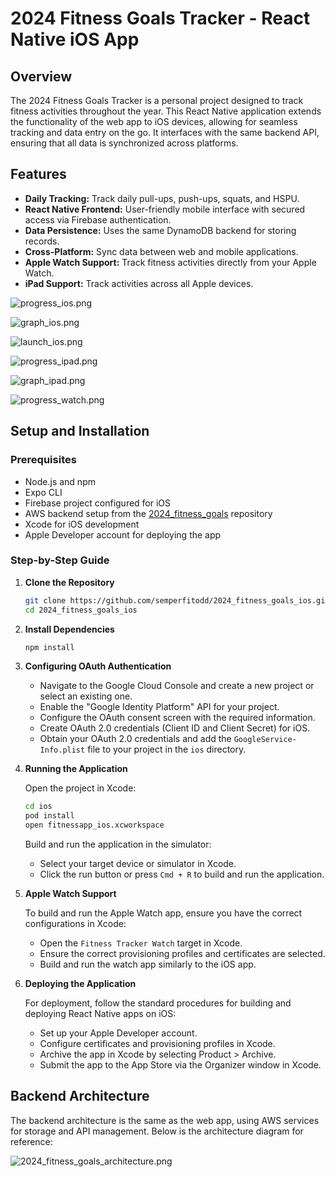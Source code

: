 # 2024 Fitness Goals Tracker - React Native iOS App

## Overview

The 2024 Fitness Goals Tracker is a personal project designed to track fitness activities throughout the year. This React Native application extends the functionality of the web app to iOS devices, allowing for seamless tracking and data entry on the go. It interfaces with the same backend API, ensuring that all data is synchronized across platforms.

## Features

* **Daily Tracking:** Track daily pull-ups, push-ups, squats, and HSPU.
* **React Native Frontend:** User-friendly mobile interface with secured access via Firebase authentication.
* **Data Persistence:** Uses the same DynamoDB backend for storing records.
* **Cross-Platform:** Sync data between web and mobile applications.
* **Apple Watch Support:** Track fitness activities directly from your Apple Watch.
* **iPad Support:** Track activities across all Apple devices.

![progress_ios.png](screenshots%2Fprogress_ios.png)

![graph_ios.png](screenshots%2Fgraph_ios.png)

![launch_ios.png](screenshots%2Flaunch_ios.png)

![progress_ipad.png](screenshots%2Fprogress_ipad.png)

![graph_ipad.png](screenshots%2Fgraph_ipad.png)

![progress_watch.png](screenshots%2Fprogress_watch.png)

## Setup and Installation

### Prerequisites

* Node.js and npm
* Expo CLI 
* Firebase project configured for iOS 
* AWS backend setup from the [2024_fitness_goals](https://github.com/semperfitodd/2024_fitness_goals) repository
* Xcode for iOS development
* Apple Developer account for deploying the app

### Step-by-Step Guide

1. **Clone the Repository**

    ```bash
    git clone https://github.com/semperfitodd/2024_fitness_goals_ios.git
    cd 2024_fitness_goals_ios
    ```

2. **Install Dependencies**

    ```bash
    npm install
    ```

3. **Configuring OAuth Authentication**

    * Navigate to the Google Cloud Console and create a new project or select an existing one.
    * Enable the "Google Identity Platform" API for your project.
    * Configure the OAuth consent screen with the required information.
    * Create OAuth 2.0 credentials (Client ID and Client Secret) for iOS.
    * Obtain your OAuth 2.0 credentials and add the `GoogleService-Info.plist` file to your project in the `ios` directory.

4. **Running the Application**

    Open the project in Xcode:

    ```bash
    cd ios
    pod install
    open fitnessapp_ios.xcworkspace
    ```

    Build and run the application in the simulator:

    * Select your target device or simulator in Xcode.
    * Click the run button or press `Cmd + R` to build and run the application.

5. **Apple Watch Support**

    To build and run the Apple Watch app, ensure you have the correct configurations in Xcode:

    * Open the `Fitness Tracker Watch` target in Xcode.
    * Ensure the correct provisioning profiles and certificates are selected.
    * Build and run the watch app similarly to the iOS app.

6. **Deploying the Application**

    For deployment, follow the standard procedures for building and deploying React Native apps on iOS:

    * Set up your Apple Developer account.
    * Configure certificates and provisioning profiles in Xcode.
    * Archive the app in Xcode by selecting Product > Archive.
    * Submit the app to the App Store via the Organizer window in Xcode.

## Backend Architecture
The backend architecture is the same as the web app, using AWS services for storage and API management. Below is the architecture diagram for reference:

![2024_fitness_goals_architecture.png](screenshots%2F2024_fitness_goals_architecture.png)